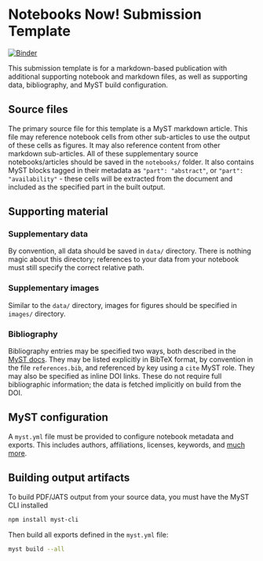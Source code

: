 # Notebooks Now! Submission Template

[![Binder](https://mybinder.org/badge_logo.svg)](https://mybinder.org/v2/gh/Notebooks-Now/submission-myst-full/HEAD?labpath=notebooks/data-screening.ipynb)

This submission template is for a markdown-based publication with additional supporting notebook and markdown files, as well as supporting data, bibliography, and MyST build configuration.

## Source files

The primary source file for this template is a MyST markdown article. This file may reference notebook cells from other sub-articles to use the output of these cells as figures. It may also reference content from other markdown sub-articles. All of these supplementary source notebooks/articles should be saved in the `notebooks/` folder. It also contains MyST blocks tagged in their metadata as `"part": "abstract"`, or `"part": "availability"` - these cells will be extracted from the document and included as the specified part in the built output.

## Supporting material

### Supplementary data

By convention, all data should be saved in `data/` directory. There is nothing magic about this directory; references to your data from your notebook must still specify the correct relative path.

### Supplementary images

Similar to the `data/` directory, images for figures should be specified in `images/` directory.

### Bibliography

Bibliography entries may be specified two ways, both described in the [MyST docs](https://myst-tools.org/docs/mystjs/citations). They may be listed explicitly in BibTeX format, by convention in the file `references.bib`, and referenced by key using a `cite` MyST role. They may also be specified as inline DOI links. These do not require full bibliographic information; the data is fetched implicitly on build from the DOI.

## MyST configuration

A `myst.yml` file must be provided to configure notebook metadata and exports. This includes authors, affiliations, licenses, keywords, and [much more](https://myst-tools.org/docs/mystjs/frontmatter).

## Building output artifacts

To build PDF/JATS output from your source data, you must have the MyST CLI installed

```bash
npm install myst-cli
```

Then build all exports defined in the `myst.yml` file:

```bash
myst build --all
```

